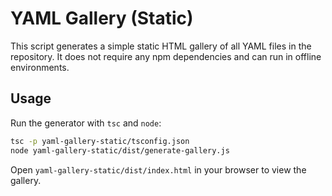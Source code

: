 # YAML Gallery (Static)

This script generates a simple static HTML gallery of all YAML files in the repository.
It does not require any npm dependencies and can run in offline environments.

## Usage

Run the generator with `tsc` and `node`:

```bash
tsc -p yaml-gallery-static/tsconfig.json
node yaml-gallery-static/dist/generate-gallery.js
```

Open `yaml-gallery-static/dist/index.html` in your browser to view the gallery.

